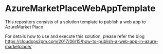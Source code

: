 # AzureMarketPlaceWebAppTemplate
This repository consists of a solution template to publish a web app to AzureMarket Place

For details how to use and execute this solution, please refer the blog
https://cloudops2pm.com/2017/06/15/how-to-publish-a-web-app-in-azure-marketplace/
